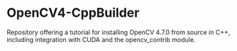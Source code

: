 # OpenCV4-CppBuilder
 Repository offering a tutorial for installing OpenCV 4.7.0 from source in C++, including integration with CUDA and the opencv_contrib module.
